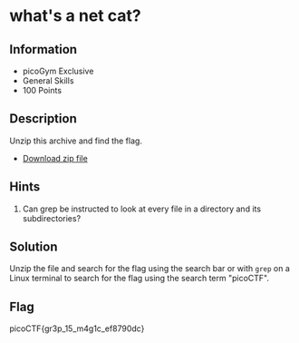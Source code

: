 # what's a net cat?

## Information

- picoGym Exclusive
- General Skills
- 100 Points

## Description

Unzip this archive and find the flag.

- [Download zip file](https://artifacts.picoctf.net/c/503/big-zip-files.zip)

## Hints

1. Can grep be instructed to look at every file in a directory and its subdirectories?

## Solution

Unzip the file and search for the flag using the search bar or with `grep` on a Linux terminal to search for the flag using the search term "picoCTF".

## Flag

picoCTF{gr3p_15_m4g1c_ef8790dc}
